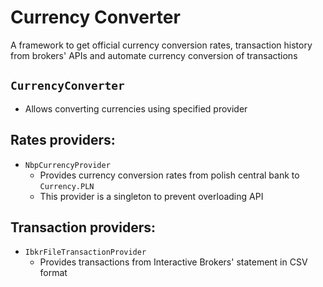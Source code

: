 # Currency Converter

A framework to get official currency conversion rates, transaction history from brokers' APIs and automate currency conversion of transactions

## `CurrencyConverter`

- Allows converting currencies using specified provider

## Rates providers:

- `NbpCurrencyProvider`
  - Provides currency conversion rates from polish central bank to `Currency.PLN`
  - This provider is a singleton to prevent overloading API

## Transaction providers:

- `IbkrFileTransactionProvider`
  - Provides transactions from Interactive Brokers' statement in CSV format
